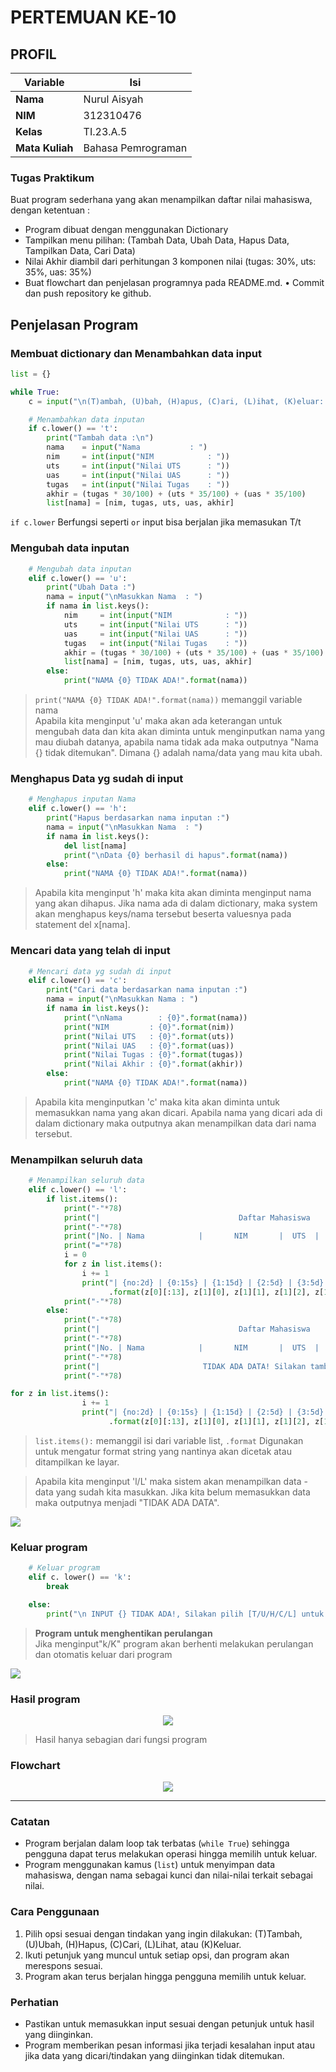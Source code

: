 # PERTEMUAN KE-10
## PROFIL
| Variable | Isi |
| -------- | --- |
| **Nama** | Nurul Aisyah |
| **NIM** | 312310476 |
| **Kelas** | TI.23.A.5 |
| **Mata Kuliah** | Bahasa Pemrograman |


### Tugas Praktikum
Buat program sederhana yang akan menampilkan daftar nilai
mahasiswa, dengan ketentuan :

- Program dibuat dengan menggunakan Dictionary
- Tampilkan menu pilihan: (Tambah Data, Ubah Data, Hapus Data, Tampilkan Data, Cari Data)
- Nilai Akhir diambil dari perhitungan 3 komponen nilai (tugas: 30%, uts: 35%, uas: 35%)
- Buat flowchart dan penjelasan programnya pada README.md. • Commit dan push repository ke github.

## Penjelasan Program 

### Membuat dictionary dan Menambahkan data input
```Python
list = {}

while True:
    c = input("\n(T)ambah, (U)bah, (H)apus, (C)ari, (L)ihat, (K)eluar: ")

    # Menambahkan data inputan 
    if c.lower() == 't':
        print("Tambah data :\n")
        nama    = input("Nama           : ")
        nim     = int(input("NIM            : "))
        uts     = int(input("Nilai UTS      : "))
        uas     = int(input("Nilai UAS      : "))
        tugas   = int(input("Nilai Tugas    : "))
        akhir = (tugas * 30/100) + (uts * 35/100) + (uas * 35/100)
        list[nama] = [nim, tugas, uts, uas, akhir]
```
`if c.lower` Berfungsi seperti `or` input bisa berjalan jika memasukan T/t<br>

### Mengubah data inputan
``` Python
    # Mengubah data inputan
    elif c.lower() == 'u':
        print("Ubah Data :")
        nama = input("\nMasukkan Nama  : ")
        if nama in list.keys():
            nim     = int(input("NIM            : "))
            uts     = int(input("Nilai UTS      : "))
            uas     = int(input("Nilai UAS      : "))
            tugas   = int(input("Nilai Tugas    : "))
            akhir = (tugas * 30/100) + (uts * 35/100) + (uas * 35/100)
            list[nama] = [nim, tugas, uts, uas, akhir]
        else:
            print("NAMA {0} TIDAK ADA!".format(nama))
```
>`print("NAMA {0} TIDAK ADA!".format(nama))` memanggil variable nama <br>
Apabila kita menginput 'u' maka akan ada keterangan untuk mengubah data dan kita akan diminta untuk menginputkan nama yang mau diubah datanya, apabila nama tidak ada maka outputnya "Nama {} tidak ditemukan". Dimana {} adalah nama/data yang mau kita ubah.
### Menghapus Data yg sudah di input
``` Python
    # Menghapus inputan Nama
    elif c.lower() == 'h':
        print("Hapus berdasarkan nama inputan :")
        nama = input("\nMasukkan Nama  : ")
        if nama in list.keys():
            del list[nama]
            print("\nData {0} berhasil di hapus".format(nama))
        else:
            print("NAMA {0} TIDAK ADA!".format(nama))
```
>Apabila kita menginput 'h' maka kita akan diminta menginput nama yang akan dihapus. Jika nama ada di dalam dictionary, maka system akan menghapus keys/nama tersebut beserta valuesnya pada statement del x[nama].
### Mencari data yang telah di input
``` Python
    # Mencari data yg sudah di input
    elif c.lower() == 'c':
        print("Cari data berdasarkan nama inputan :")
        nama = input("\nMasukkan Nama : ")
        if nama in list.keys():
            print("\nNama        : {0}".format(nama))
            print("NIM         : {0}".format(nim))
            print("Nilai UTS   : {0}".format(uts))
            print("Nilai UAS   : {0}".format(uas))
            print("Nilai Tugas : {0}".format(tugas))                  
            print("Nilai Akhir : {0}".format(akhir)) 
        else:
            print("NAMA {0} TIDAK ADA!".format(nama))
```
>Apabila kita menginputkan 'c' maka kita akan diminta untuk memasukkan nama yang akan dicari. Apabila nama yang dicari ada di dalam dictionary maka outputnya akan menampilkan data dari nama tersebut.
### Menampilkan seluruh data 
``` Python
    # Menampilkan seluruh data 
    elif c.lower() == 'l':
        if list.items():
            print("-"*78)
            print("|                               Daftar Mahasiswa                             |")
            print("-"*78)
            print("|No. | Nama            |       NIM       |  UTS  |  UAS  |  Tugas  |  Akhir  |")
            print("="*78)
            i = 0
            for z in list.items():
                i += 1
                print("| {no:2d} | {0:15s} | {1:15d} | {2:5d} | {3:5d} | {4:7d} | {5:7.2f} |"
                      .format(z[0][:13], z[1][0], z[1][1], z[1][2], z[1][3], z[1][4], no=i))
            print("-"*78)
        else:
            print("-"*78)
            print("|                               Daftar Mahasiswa                             |")
            print("-"*78)
            print("|No. | Nama            |       NIM       |  UTS  |  UAS  |  Tugas  |  Akhir  |")
            print("-"*78)
            print("|                       TIDAK ADA DATA! Silakan tambah data                  |")
            print("-"*78)
```

``` Python 
for z in list.items():
                i += 1
                print("| {no:2d} | {0:15s} | {1:15d} | {2:5d} | {3:5d} | {4:7d} | {5:7.2f} |"
                      .format(z[0][:13], z[1][0], z[1][1], z[1][2], z[1][3], z[1][4], no=i))
```
>`list.items():` memanggil isi dari variable list, `.format`  Digunakan untuk mengatur format string yang nantinya akan dicetak atau ditampilkan ke layar.<br>

>Apabila kita menginput 'l/L' maka sistem akan menampilkan data - data yang sudah kita masukkan. Jika kita belum memasukkan data maka outputnya menjadi "TIDAK ADA DATA".
<img src="praktikum 5/ss 1.png">


### Keluar program
```Python
    # Keluar program
    elif c. lower() == 'k':
        break

    else:
        print("\n INPUT {} TIDAK ADA!, Silakan pilih [T/U/H/C/L] untuk menjalankan program!".format(c))
```
><b>Program untuk menghentikan perulangan</b><br>Jika menginput"k/K" program akan berhenti melakukan perulangan dan otomatis keluar dari program
<img src="praktikum 5/ss 2.png">

### Hasil program
<p align="center"> <img src="praktikum 5/praktikum 5.png">
</p>

>Hasil hanya sebagian dari fungsi program


### Flowchart
<p align="center"><img src="praktikum 5/flow chart.png">

*********************************************************

### Catatan

- Program berjalan dalam loop tak terbatas (`while True`) sehingga pengguna dapat terus melakukan operasi hingga memilih untuk keluar.
- Program menggunakan kamus (`list`) untuk menyimpan data mahasiswa, dengan nama sebagai kunci dan nilai-nilai terkait sebagai nilai.

### Cara Penggunaan

1. Pilih opsi sesuai dengan tindakan yang ingin dilakukan: (T)Tambah, (U)Ubah, (H)Hapus, (C)Cari, (L)Lihat, atau (K)Keluar.
2. Ikuti petunjuk yang muncul untuk setiap opsi, dan program akan merespons sesuai.
3. Program akan terus berjalan hingga pengguna memilih untuk keluar.

### Perhatian

- Pastikan untuk memasukkan input sesuai dengan petunjuk untuk hasil yang diinginkan.
- Program memberikan pesan informasi jika terjadi kesalahan input atau jika data yang dicari/tindakan yang diinginkan tidak ditemukan.
